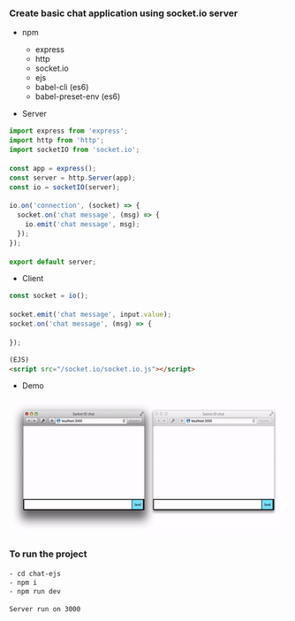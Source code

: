 ### Create basic chat application using socket.io server

- npm
  - express
  - http
  - socket.io
  - ejs
  - babel-cli (es6)
  - babel-preset-env (es6)

- Server
```js
import express from 'express';
import http from 'http';
import socketIO from 'socket.io';

const app = express();
const server = http.Server(app);
const io = socketIO(server);

io.on('connection', (socket) => {
  socket.on('chat message', (msg) => {
    io.emit('chat message', msg);
  });
});

export default server;
```

- Client
```js
const socket = io();

socket.emit('chat message', input.value);
socket.on('chat message', (msg) => {

});
```


```html
(EJS)
<script src="/socket.io/socket.io.js"></script>
```

- Demo
<p align='center'>
  <img src='demo/chat-ejs.gif' height='246' weight='600'>
</p>

### To run the project
```
- cd chat-ejs
- npm i
- npm run dev

Server run on 3000
```